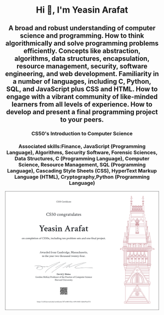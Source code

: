<h1 align="center">Hi 👋, I'm Yeasin Arafat</h1>
<h2 align="center">A broad and robust understanding of computer science and programming.
                   How to think algorithmically and solve programming problems efficiently.
                   Concepts like abstraction, algorithms, data structures, encapsulation, resource management, security, software engineering, and web development.
                   Familiarity in a number of languages, including C, Python, SQL, and JavaScript plus CSS and HTML.
                   How to engage with a vibrant community of like-minded learners from all levels of experience.
                   How to develop and present a final programming project to your peers.</h2>

<h3 align="center">CS50's Introduction to Computer Science</h3>

<h3 align="center">Associated skills:Finance, JavaScript (Programming Language), Algorithms, Security Software, Forensic Sciences, Data Structures, C (Programming Language), Computer Science, Resource Management, SQL (Programming Language), Cascading Style Sheets (CSS), HyperText Markup Language (HTML), Cryptography,Python (Programming Language)</h3>

<img src="CS50x.png" alt="CS50x Picture">
